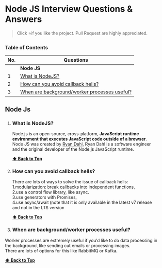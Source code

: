 # Node JS Interview Questions & Answers

> Click :star:if you like the project. Pull Request are highly appreciated. 

### Table of Contents

| No. | Questions |
| --- | --------- |
|   | **Node JS** |
|1  | [What is NodeJS?](#what-is-nodejs) |
|2  | [How can you avoid callback hells?](#how-can-you-avoid-callback-hells) |
|3  | [When are background/worker processes useful?](#when-are-background/worker-processes-useful) |



## Node Js


    
1. ### What is NodeJS?

    Node.js is an open-source, cross-platform, **JavaScript runtime environment that executes JavaScript code outside of a browser**.  Node JS was created by [Ryan Dahl](https://github.com/ry), Ryan Dahl is a software engineer and the original developer of the Node.js JavaScript runtime.


   **[⬆ Back to Top](#table-of-contents)**
   
2. ### How can you avoid callback hells?

   There are lots of ways to solve the issue of callback hells:  <br /> 1.modularization: break callbacks into independent functions,  <br /> 2.use a control flow library, like async.  <br /> 3.use generators with Promises,  <br /> 4.use async/await (note that it is only available in the latest v7 release and not in the LTS version


   **[⬆ Back to Top](#table-of-contents)**
   
 3. ### When are background/worker processes useful?

  Worker processes are extremely useful if you'd like to do data processing in the background, like sending out emails or processing images.
  <br/>
  There are lots of options for this like RabbitMQ or Kafka.


   **[⬆ Back to Top](#table-of-contents)**

